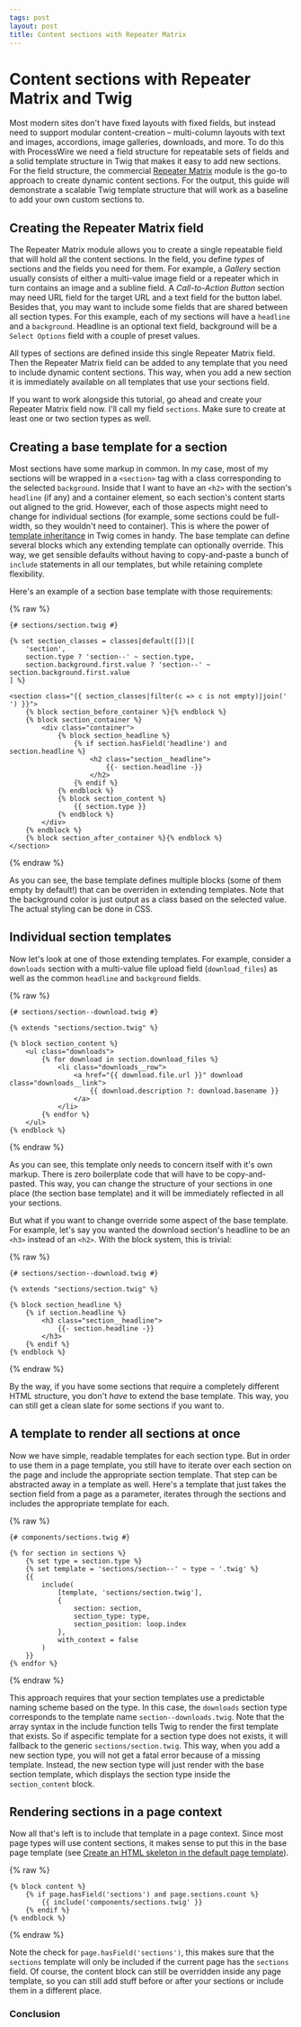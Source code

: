 ```yaml
---
tags: post
layout: post
title: Content sections with Repeater Matrix
---
```


# Content sections with Repeater Matrix and Twig

Most modern sites don't have fixed layouts with fixed fields, but instead need to support modular content-creation – multi-column layouts with text and images, accordions, image galleries, downloads, and more. To do this with ProcessWire we need a field structure for repeatable sets of fields and a solid template structure in Twig that makes it easy to add new sections. For the field structure, the commercial [Repeater Matrix](https://processwire.com/store/pro-fields/repeater-matrix/) module is the go-to approach to create dynamic content sections. For the output, this guide will demonstrate a scalable Twig template structure that will work as a baseline to add your own custom sections to.

## Creating the Repeater Matrix field

The Repeater Matrix module allows you to create a single repeatable field that will hold all the content sections. In the field, you define *types* of sections and the fields you need for them. For example, a *Gallery* section usually consists of either a multi-value image field or a repeater which in turn contains an image and a subline field. A *Call-to-Action Button* section may need URL field for the target URL and a text field for the button label. Besides that, you may want to include some fields that are shared between all section types. For this example, each of my sections will have a `headline` and a `background`. Headline is an optional text field, background will be a `Select Options` field with a couple of preset values.

All types of sections are defined inside this single Repeater Matrix field. Then the Repeater Matrix field can be added to any template that you need to include dynamic content sections. This way, when you add a new section it is immediately available on all templates that use your sections field.

If you want to work alongside this tutorial, go ahead and create your Repeater Matrix field now. I'll call my field `sections`. Make sure to create at least one or two section types as well.

## Creating a base template for a section

Most sections have some markup in common. In my case, most of my sections will be wrapped in a `<section>` tag with a class corresponding to the selected `background`. Inside that I want to have an `<h2>` with the section's `headline` (if any) and a container element, so each section's content starts out aligned to the grid. However, each of those aspects might need to change for individual sections (for example, some sections could be full-width, so they wouldn't need to container). This is where the power of [template inheritance](https://twig.symfony.com/doc/3.x/tags/extends.html) in Twig comes in handy. The base template can define several blocks which any extending template can optionally override. This way, we get sensible defaults without having to copy-and-paste a bunch of `include` statements in all our templates, but while retaining complete flexibility.

Here's an example of a section base template with those requirements:

{% raw %}
```twig
{# sections/section.twig #}

{% set section_classes = classes|default([])|[
    'section',
    section.type ? 'section--' ~ section.type,
    section.background.first.value ? 'section--' ~ section.background.first.value
] %}

<section class="{{ section_classes|filter(c => c is not empty)|join(' ') }}">
    {% block section_before_container %}{% endblock %}
    {% block section_container %}
        <div class="container">
            {% block section_headline %}
                {% if section.hasField('headline') and section.headline %}
                    <h2 class="section__headline">
                        {{- section.headline -}}
                    </h2>
                {% endif %}
            {% endblock %}
            {% block section_content %}
                {{ section.type }}
            {% endblock %}
        </div>
    {% endblock %}
    {% block section_after_container %}{% endblock %}
</section>
```
{% endraw %}

As you can see, the base template defines multiple blocks (some of them empty by default!) that can be overriden in extending templates. Note that the background color is just output as a class based on the selected value. The actual styling can be done in CSS.

## Individual section templates

Now let's look at one of those extending templates. For example, consider a `downloads` section with a multi-value file upload field (`download_files`) as well as the common `headline` and `background` fields.

{% raw %}
```twig
{# sections/section--download.twig #}

{% extends "sections/section.twig" %}

{% block section_content %}
    <ul class="downloads">
        {% for download in section.download_files %}
            <li class="downloads__row">
                <a href="{{ download.file.url }}" download class="downloads__link">
                    {{ download.description ?: download.basename }}
                </a>
            </li>
        {% endfor %}
    </ul>
{% endblock %}
```
{% endraw %}

As you can see, this template only needs to concern itself with it's own markup. There is zero boilerplate code that will have to be copy-and-pasted. This way, you can change the structure of your sections in one place (the section base template) and it will be immediately reflected in all your sections.

But what if you want to change override some aspect of the base template. For example, let's say you wanted the download section's headline to be an `<h3>` instead of an `<h2>`. With the block system, this is trivial:

{% raw %}
```twig
{# sections/section--download.twig #}

{% extends "sections/section.twig" %}

{% block section_headline %}
    {% if section.headline %}
        <h3 class="section__headline">
            {{- section.headline -}}
        </h3>
    {% endif %}
{% endblock %}
```
{% endraw %}

By the way, if you have some sections that require a completely different HTML structure, you don't *have* to extend the base template. This way, you can still get a clean slate for some sections if you want to.

## A template to render all sections at once

Now we have simple, readable templates for each section type. But in order to use them in a page template, you still have to iterate over each section on the page and include the appropriate section template. That step can be abstracted away in a template as well. Here's a template that just takes the section field from a page as a parameter, iterates through the sections and includes the appropriate template for each.

{% raw %}
```twig
{# components/sections.twig #}

{% for section in sections %}
    {% set type = section.type %}
    {% set template = 'sections/section--' ~ type ~ '.twig' %}
    {{
        include(
            [template, 'sections/section.twig'],
            {
                section: section,
                section_type: type,
                section_position: loop.index
            },
            with_context = false
        )
    }}
{% endfor %}
```
{% endraw %}

This approach requires that your section templates use a predictable naming scheme based on the type. In this case, the `downloads` section type corresponds to the template name `section--downloads.twig`. Note that the array syntax in the include function tells Twig to render the first template that exists. So if aspecific template for a section type does not exists, it will fallback to the generic `sections/section.twig`. This way, when you add a new section type, you will not get a fatal error because of a missing template. Instead, the new section type will just render with the base section template, which displays the section type inside the `section_content` block.

## Rendering sections in a page context

Now all that's left is to include that template in a page context. Since most page types will use content sections, it makes sense to put this in the base page template (see [Create an HTML skeleton in the default page template](/twig-processwire-setup/#create-an-html-skeleton-in-the-default-page-template)).

{% raw %}
```twig
{% block content %}
    {% if page.hasField('sections') and page.sections.count %}
        {{ include('components/sections.twig' }}
    {% endif %}
{% endblock %}
```
{% endraw %}

Note the check for `page.hasField('sections')`, this makes sure that the `sections` template will only be included if the current page has the `sections` field. Of course, the content block can still be overridden inside any page template, so you can still add stuff before or after your sections or include them in a different place.

### Conclusion

